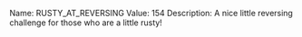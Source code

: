 Name: RUSTY_AT_REVERSING
Value: 154
Description: A nice little reversing challenge for those who are a little rusty!
